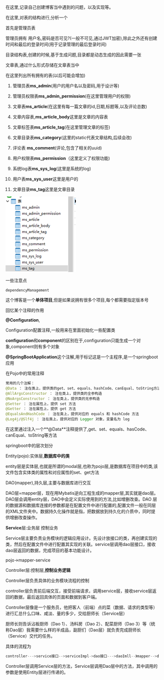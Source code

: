 在这里,记录自己创建博客当中遇到的问题，以及实现等。

在这里,对表的结构进行,分析一个



首先是管理员表

管理员拥有 用户名,密码是否可见?(一般不可见,通过JWT加密),除此之外还有创建时间和最后的登录时间(用于记录管理的最后登录时间)

目录结构表,创建的时候,基于生成问题,目录都是动态生成的因此需要一张

文章表,通过什么形式存储在文章表当中



在这里列出所有拥有的表(以后可能会增加)

1. 管理员表**ms_admin**(用户的用户名以及密码,用于设计等)

2. 管理员权限表**ms_admin_permission**(在这里管理用户的权限)

3. 文章表**ms_article**(在这里有每一篇文章的id,日期,标题等,以及评论总数)
4. 文章内容表,**ms_article_body**这里是文章的内容表
5. 文章标签表**ms_article_tag**(在这里管理文章的标签)
6. 文章目录表**ms_category**(这里的static代表文章结构,后续会改)
7. 评论表 **ms_comment**(评论,包含了相关的uuid)
8. 用户权限表**ms_permission**（这里定义了权限功能)
9. 系统log表**ms_sys_log**(这里是系统的log)
10. 用户表**ms_sys_user**这里是用户的
11. 文章目录**ms_tag**这里是文章目录

![image-20221201160807867](allPicture/image-20221201160807867.png)



一些注意点

```
dependencyManagement
```

这个博客是一个**单体项目**,但是如果说拥有很多个项目,每个都需要指定版本号



回忆某个注释的作用

**@Configuration**,

Configuration配置注释,一般用来在里面初始化一些配置类

**configuration**和**component**的区别在于,configuration只能生成一个对象,component则有多个对象





**@SpringBootApplication**这个注解,用于标记这是一个主程序,是一个springboot应用





在Pojo中的常用注释

```java
常用的几个注解：
@Data ： 注在类上，提供类的get、set、equals、hashCode、canEqual、toString方法
@AllArgsConstructor ： 注在类上，提供类的全参构造
@NoArgsConstructor ： 注在类上，提供类的无参构造
@Setter ： 注在属性上，提供 set 方法
@Getter ： 注在属性上，提供 get 方法
@EqualsAndHashCode ： 注在类上，提供对应的 equals 和 hashCode 方法
@Log4j/@Slf4j ： 注在类上，提供对应的 Logger 对象，变量名为 log
```

在这里通过注入一个**@Data**注释提供了,get、set、equals、hasCode、canEqual、toString等方法



springboot中的层次划分



Entity(pojo):实体层,**数据库中的类**

entity层是实体层,也就是所谓的modal层,也称为pojo层,是数据库在项目中的类,该文件包含实体类的属性和对应属性的set、get方法

DAO(mapper),持久层,主要与数据库进行交互

DAO层=mapper层，现在用Mybatis逆向工程生成的mapper层,其实就是dao层。DAO层会调用entity层，DAO中会定义实际使用到的方法,比如增删改查。DAO 层的数据源和数据库连接的参数都是在配置文件中进行配置的,配置文件一般在同层的XML文件夹中。数据持久化操作就是指，把数据放到持久化的介质中，同时提供增删改查操作。

**Service**层:业务层 控制业务

Service层主要负责业务模块的逻辑应用设计。先设计放接口的类，再创建实现的类，然后在配置文件中进行配置其实现的关联。service层调用dao层接口，接收dao层返回的数据，完成项目的基本功能设计。

pojo->mapper-service

Controller层:控制层,**控制业务逻辑**

Controller层负责具体的业务模块流程的控制

controller层负责前后端交互，接受前端请求，调用service层，接收service层返回的数据，最后返回具体的页面和数据到客户端。

Controller层像是一个服务员，他把客人（前端）点的菜（数据、请求的类型等）进行汇总什么口味、咸淡、量的多少，交给厨师长（Service层）

厨师长则告诉沾板厨师（Dao 1）、汤料房（Dao 2）、配菜厨师（Dao 3）等（统称Dao层）我需要什么样的半成品，副厨们（Dao层）就负责完成厨师长（Service）交代的任务。

具体的流程为

```java
controller--->service接口-->serviceImpl->dao接口--->daoImll--》mapper-->db
```

Controller层调用Service层的方法，Service层调用Dao层中的方法，其中调用的参数是使用Entity层进行传递的。

